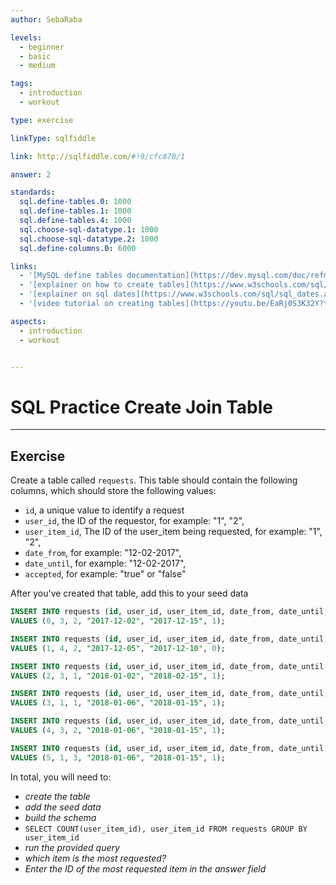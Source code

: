 ```yaml
---
author: SebaRaba

levels:
  - beginner
  - basic
  - medium

tags:
  - introduction
  - workout

type: exercise

linkType: sqlfiddle

link: http://sqlfiddle.com/#!9/cfc870/1

answer: 2

standards:
  sql.define-tables.0: 1000
  sql.define-tables.1: 1000
  sql.define-tables.4: 1000
  sql.choose-sql-datatype.1: 1000
  sql.choose-sql-datatype.2: 1000
  sql.define-columns.0: 6000

links:
  - '[MySQL define tables documentation](https://dev.mysql.com/doc/refman/5.7/en/creating-tables.html){documentation}'
  - '[explainer on how to create tables](https://www.w3schools.com/sql/sql_create_table.asp){website}'
  - '[explainer on sql dates](https://www.w3schools.com/sql/sql_dates.asp){website}'
  - '[video tutorial on creating tables](https://youtu.be/EaRj0S3K32Y?t=58s){video}'

aspects:
  - introduction
  - workout


---
```

# SQL Practice Create Join Table

---        
## Exercise

Create a table called `requests`. This table should contain the following columns, which should store the following values:

- `id`, a unique value to identify a request
- `user_id`, the ID of the requestor, for example: "1", "2",
- `user_item_id`, The ID of the user_item being requested, for example:  "1", "2",
- `date_from`, for example: "12-02-2017",
- `date_until`, for example: "12-02-2017",
- `accepted`, for example: "true" or "false"

After you've created that table, add this to your seed data

```sql
INSERT INTO requests (id, user_id, user_item_id, date_from, date_until, accepted)
VALUES (0, 3, 2, "2017-12-02", "2017-12-15", 1);

INSERT INTO requests (id, user_id, user_item_id, date_from, date_until, accepted)
VALUES (1, 4, 2, "2017-12-05", "2017-12-10", 0);

INSERT INTO requests (id, user_id, user_item_id, date_from, date_until, accepted)
VALUES (2, 3, 1, "2018-01-02", "2018-02-15", 1);

INSERT INTO requests (id, user_id, user_item_id, date_from, date_until, accepted)
VALUES (3, 1, 1, "2018-01-06", "2018-01-15", 1);

INSERT INTO requests (id, user_id, user_item_id, date_from, date_until, accepted)
VALUES (4, 3, 2, "2018-01-06", "2018-01-15", 1);

INSERT INTO requests (id, user_id, user_item_id, date_from, date_until, accepted)
VALUES (5, 1, 3, "2018-01-06", "2018-01-15", 1);
```

In total, you will need to:
- *create the table*
- *add the seed data*
- *build the schema*
- `SELECT COUNT(user_item_id), user_item_id FROM requests GROUP BY user_item_id`
- *run the provided query*
- *which item is the most requested?*
- *Enter the ID of the most requested item in the answer field*
 
 
